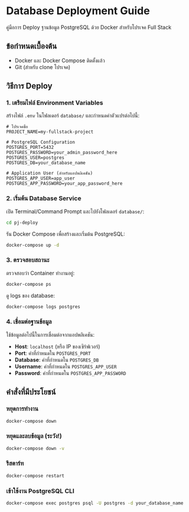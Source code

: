 # Database Deployment Guide

คู่มือการ Deploy ฐานข้อมูล PostgreSQL ด้วย Docker สำหรับโปรเจค Full Stack

## ข้อกำหนดเบื้องต้น

- Docker และ Docker Compose ติดตั้งแล้ว
- Git (สำหรับ clone โปรเจค)

## วิธีการ Deploy

### 1. เตรียมไฟล์ Environment Variables

สร้างไฟล์ `.env` ในโฟลเดอร์ `database/` และกำหนดค่าตัวแปรต่อไปนี้:

```env
# โปรเจคชื่อ
PROJECT_NAME=my-fullstack-project

# PostgreSQL Configuration
POSTGRES_PORT=5432
POSTGRES_PASSWORD=your_admin_password_here
POSTGRES_USER=postgres
POSTGRES_DB=your_database_name

# Application User (สำหรับแอปพลิเคชัน)
POSTGRES_APP_USER=app_user
POSTGRES_APP_PASSWORD=your_app_password_here
```

### 2. เริ่มต้น Database Service

เปิด Terminal/Command Prompt และไปยังโฟลเดอร์ `database/`:

```bash
cd pj-deploy
```

รัน Docker Compose เพื่อสร้างและเริ่มต้น PostgreSQL:

```bash
docker-compose up -d
```

### 3. ตรวจสอบสถานะ

ตรวจสอบว่า Container ทำงานอยู่:

```bash
docker-compose ps
```

ดู logs ของ database:

```bash
docker-compose logs postgres
```

### 4. เชื่อมต่อฐานข้อมูล

ใช้ข้อมูลต่อไปนี้ในการเชื่อมต่อจากแอปพลิเคชัน:

- **Host**: `localhost` (หรือ IP ของเซิร์ฟเวอร์)
- **Port**: ค่าที่กำหนดใน `POSTGRES_PORT`
- **Database**: ค่าที่กำหนดใน `POSTGRES_DB`
- **Username**: ค่าที่กำหนดใน `POSTGRES_APP_USER`
- **Password**: ค่าที่กำหนดใน `POSTGRES_APP_PASSWORD`

## คำสั่งที่มีประโยชน์

### หยุดการทำงาน
```bash
docker-compose down
```

### หยุดและลบข้อมูล (ระวัง!)
```bash
docker-compose down -v
```

### รีสตาร์ท
```bash
docker-compose restart
```

### เข้าใช้งาน PostgreSQL CLI
```bash
docker-compose exec postgres psql -U postgres -d your_database_name
```